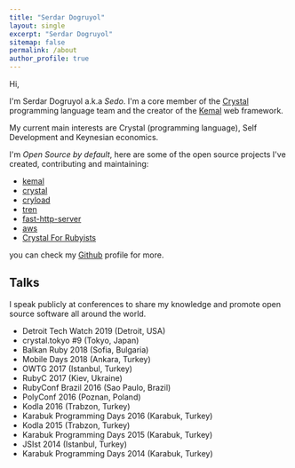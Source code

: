 ```yaml
---
title: "Serdar Dogruyol"
layout: single
excerpt: "Serdar Dogruyol"
sitemap: false
permalink: /about
author_profile: true
---
```


Hi,

I'm Serdar Dogruyol a.k.a *Sedo*. I'm a core member of the [Crystal](https://crystal-lang.org/) programming language team and the creator of the [Kemal](http://kemalcr.com/) web framework.

My current main interests are Crystal (programming language), Self Development and Keynesian economics.

I'm *Open Source by default*, here are some of the open source projects I've created, contributing and maintaining:

- [kemal](https://github.com/kemalcr/kemal)
- [crystal](https://github.com/crystal-lang/crystal)
- [cryload](https://github.com/sdogruyol/cryload)
- [tren](https://github.com/sdogruyol/tren)
- [fast-http-server](https://github.com/sdogruyol/fast-http-server)
- [aws](https://github.com/sdogruyol/aws)
- [Crystal For Rubyists](https://github.com/sdogruyol/crystal_for_rubyists)

you can check my [Github](https://github.com/sdogruyol) profile for more.

## Talks

I speak publicly at conferences to share my knowledge and promote open source software all around the world.

- Detroit Tech Watch 2019 (Detroit, USA)
- crystal.tokyo #9 (Tokyo, Japan)
- Balkan Ruby 2018 (Sofia, Bulgaria)
- Mobile Days 2018 (Ankara, Turkey)
- OWTG 2017 (Istanbul, Turkey)
- RubyC 2017 (Kiev, Ukraine)
- RubyConf Brazil 2016 (Sao Paulo, Brazil)
- PolyConf 2016 (Poznan, Poland)
- Kodla 2016 (Trabzon, Turkey)
- Karabuk Programming Days 2016 (Karabuk, Turkey)
- Kodla 2015 (Trabzon, Turkey)
- Karabuk Programming Days 2015 (Karabuk, Turkey)
- JSIst 2014 (Istanbul, Turkey)
- Karabuk Programming Days 2014 (Karabuk, Turkey)
